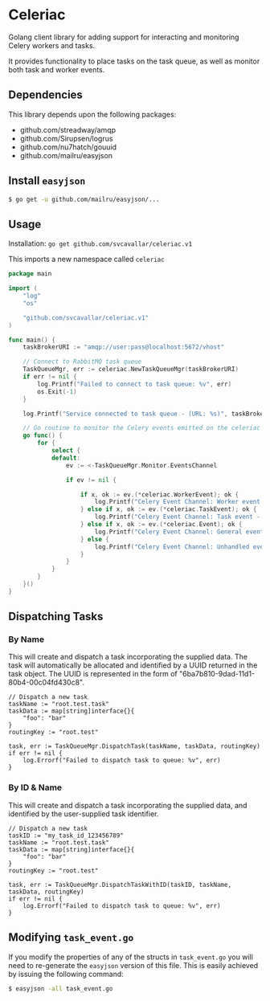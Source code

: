 # Celeriac

Golang client library for adding support for interacting and monitoring Celery workers and tasks.

It provides functionality to place tasks on the task queue, as well
as monitor both task and worker events.

## Dependencies

This library depends upon the following packages:

- github.com/streadway/amqp
- github.com/Sirupsen/logrus
- github.com/nu7hatch/gouuid
- github.com/mailru/easyjson

## Install `easyjson`

```bash
$ go get -u github.com/mailru/easyjson/...
```

## Usage

Installation: `go get github.com/svcavallar/celeriac.v1`

This imports a new namespace called `celeriac`

```go
package main

import (
	"log"
	"os"

	"github.com/svcavallar/celeriac.v1"
)

func main() {
	taskBrokerURI := "amqp://user:pass@localhost:5672/vhost"

	// Connect to RabbitMQ task queue
	TaskQueueMgr, err := celeriac.NewTaskQueueMgr(taskBrokerURI)
	if err != nil {
		log.Printf("Failed to connect to task queue: %v", err)
		os.Exit(-1)
	}

	log.Printf("Service connected to task queue - (URL: %s)", taskBrokerURI)

	// Go routine to monitor the Celery events emitted on the celeriac events channel
	go func() {
        for {
            select {
            default:
                ev := <-TaskQueueMgr.Monitor.EventsChannel

                if ev != nil {

                    if x, ok := ev.(*celeriac.WorkerEvent); ok {
                        log.Printf("Celery Event Channel: Worker event - %s [Hostname]: %s", x.Type, x.Hostname)
                    } else if x, ok := ev.(*celeriac.TaskEvent); ok {
                        log.Printf("Celery Event Channel: Task event - %s [ID]: %s", x.Type, x.UUID)
                    } else if x, ok := ev.(*celeriac.Event); ok {
                        log.Printf("Celery Event Channel: General event - %s [Hostname]: %s - [Data]: %v", x.Type, x.Hostname, x.Data)
                    } else {
                        log.Printf("Celery Event Channel: Unhandled event: %v", ev)
                    }
                }
            }
        }
	}()
}
```

## Dispatching Tasks

### By Name
This will create and dispatch a task incorporating the supplied data. The task will automatically be allocated and identified by a UUID returned in the task object. The UUID is represented in the form of "6ba7b810-9dad-11d1-80b4-00c04fd430c8".

	// Dispatch a new task
	taskName := "root.test.task"
	taskData := map[string]interface{}{
		"foo": "bar"
	}
	routingKey := "root.test"

	task, err := TaskQueueMgr.DispatchTask(taskName, taskData, routingKey)
	if err != nil {
		log.Errorf("Failed to dispatch task to queue: %v", err)
	}


### By ID & Name
This will create and dispatch a task incorporating the supplied data, and identified by the user-supplied task identifier.

	// Dispatch a new task
	taskID := "my_task_id_123456789"
	taskName := "root.test.task"
	taskData := map[string]interface{}{
		"foo": "bar"
	}
	routingKey := "root.test"

	task, err := TaskQueueMgr.DispatchTaskWithID(taskID, taskName, taskData, routingKey)
	if err != nil {
		log.Errorf("Failed to dispatch task to queue: %v", err)
	}

## Modifying `task_event.go`

If you modify the properties of any of the structs in `task_event.go` you will need to re-generate the `easyjson` version of this file. This is easily achieved by issuing the following command:

```bash
$ easyjson -all task_event.go
```